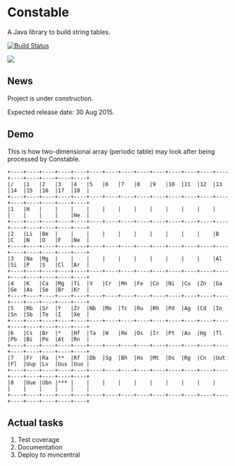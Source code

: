Constable
=========

A Java library to build string tables.

[![Build Status](https://travis-ci.org/ganchurin/constable.svg?branch=master)](https://travis-ci.org/ganchurin/constable)

![](https://reposs.herokuapp.com/?path=ganchurin/constable)

News
----

Project is under construction.

Expected release date: 30 Aug 2015.

Demo
----

This is how two-dimensional array (periodic table) may look after being processed by Constable.

    +----+----+----+----+----+----+----+----+----+----+----+----+----+----+----+----+----+----+----+
    |/   |1   |2   |3   |4   |5   |6   |7   |8   |9   |10  |11  |12  |13  |14  |15  |16  |17  |18  |
    +----+----+----+----+----+----+----+----+----+----+----+----+----+----+----+----+----+----+----+
    |1   |H   |    |    |    |    |    |    |    |    |    |    |    |    |    |    |    |    |He  |
    +----+----+----+----+----+----+----+----+----+----+----+----+----+----+----+----+----+----+----+
    |2   |Li  |Be  |    |    |    |    |    |    |    |    |    |    |B   |C   |N   |O   |F   |Ne  |
    +----+----+----+----+----+----+----+----+----+----+----+----+----+----+----+----+----+----+----+
    |3   |Na  |Mg  |    |    |    |    |    |    |    |    |    |    |Al  |Si  |P   |S   |Cl  |Ar  |
    +----+----+----+----+----+----+----+----+----+----+----+----+----+----+----+----+----+----+----+
    |4   |K   |Ca  |Mg  |Ti  |V   |Cr  |Mn  |Fe  |Co  |Ni  |Cu  |Zn  |Ga  |Ge  |As  |Se  |Br  |Kr  |
    +----+----+----+----+----+----+----+----+----+----+----+----+----+----+----+----+----+----+----+
    |5   |Rb  |Sr  |Y   |Zr  |Nb  |Mo  |Tc  |Ru  |Rh  |Pd  |Ag  |Cd  |In  |Sn  |Sb  |Te  |I   |Xe  |
    +----+----+----+----+----+----+----+----+----+----+----+----+----+----+----+----+----+----+----+
    |6   |Cs  |Br  |*   |Hf  |Ta  |W   |Re  |Os  |Ir  |Pt  |Au  |Hg  |Tl  |Pb  |Bi  |Po  |At  |Rn  |
    +----+----+----+----+----+----+----+----+----+----+----+----+----+----+----+----+----+----+----+
    |7   |Fr  |Ra  |**  |Rf  |Db  |Sg  |Bh  |Hs  |Mt  |Ds  |Rg  |Cn  |Uut |Fl  |Uup |Lv  |Uus |Uuo |
    +----+----+----+----+----+----+----+----+----+----+----+----+----+----+----+----+----+----+----+
    |8   |Uue |Ubn |*** |    |    |    |    |    |    |    |    |    |    |    |    |    |    |    |
    +----+----+----+----+----+----+----+----+----+----+----+----+----+----+----+----+----+----+----+

Actual tasks
--------------------

1. Test coverage
2. Documentation
3. Deploy to mvncentral
